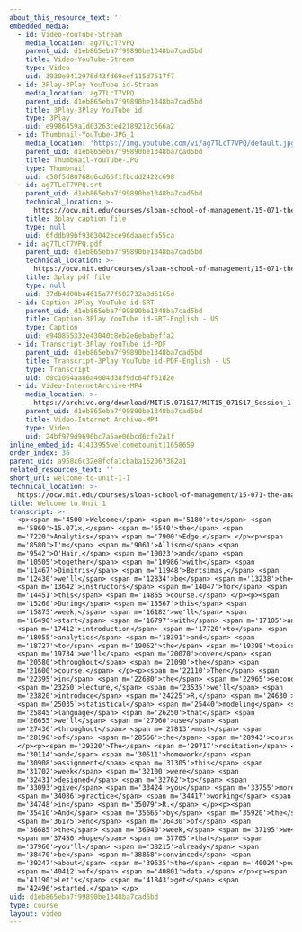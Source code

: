 ```yaml
---
about_this_resource_text: ''
embedded_media:
  - id: Video-YouTube-Stream
    media_location: ag7TLcT7VPQ
    parent_uid: d1eb865eba7f99890be1348ba7cad5bd
    title: Video-YouTube-Stream
    type: Video
    uid: 3930e9412976d43fd69eef115d7617f7
  - id: 3Play-3Play YouTube id-Stream
    media_location: ag7TLcT7VPQ
    parent_uid: d1eb865eba7f99890be1348ba7cad5bd
    title: 3Play-3Play YouTube id
    type: 3Play
    uid: e9986459a1d03263ced2189212c666a2
  - id: Thumbnail-YouTube-JPG_1
    media_location: 'https://img.youtube.com/vi/ag7TLcT7VPQ/default.jpg'
    parent_uid: d1eb865eba7f99890be1348ba7cad5bd
    title: Thumbnail-YouTube-JPG
    type: Thumbnail
    uid: c50f5d80768d6cd66f1fbcdd2422c698
  - id: ag7TLcT7VPQ.srt
    parent_uid: d1eb865eba7f99890be1348ba7cad5bd
    technical_location: >-
      https://ocw.mit.edu/courses/sloan-school-of-management/15-071-the-analytics-edge-spring-2017/an-introduction-to-analytics/welcome-to-unit-1/welcome-to-unit-1-1/ag7TLcT7VPQ.srt
    title: 3play caption file
    type: null
    uid: 6fddb99bf9363042ece96daaecfa55ca
  - id: ag7TLcT7VPQ.pdf
    parent_uid: d1eb865eba7f99890be1348ba7cad5bd
    technical_location: >-
      https://ocw.mit.edu/courses/sloan-school-of-management/15-071-the-analytics-edge-spring-2017/an-introduction-to-analytics/welcome-to-unit-1/welcome-to-unit-1-1/ag7TLcT7VPQ.pdf
    title: 3play pdf file
    type: null
    uid: 37db4d00ba4615a77f502732a8d6165d
  - id: Caption-3Play YouTube id-SRT
    parent_uid: d1eb865eba7f99890be1348ba7cad5bd
    title: Caption-3Play YouTube id-SRT-English - US
    type: Caption
    uid: e940855332e43040c8eb2e6ebabeffa2
  - id: Transcript-3Play YouTube id-PDF
    parent_uid: d1eb865eba7f99890be1348ba7cad5bd
    title: Transcript-3Play YouTube id-PDF-English - US
    type: Transcript
    uid: d0c1064aa86a4004d38f9dc64ff61d2e
  - id: Video-InternetArchive-MP4
    media_location: >-
      https://archive.org/download/MIT15.071S17/MIT15_071S17_Session_1.1.01_300k.mp4
    parent_uid: d1eb865eba7f99890be1348ba7cad5bd
    title: Video-Internet Archive-MP4
    type: Video
    uid: 24bf979d9690bc7a5ae06bcd6cfe2a1f
inline_embed_id: 41413955welcometounit11658659
order_index: 36
parent_uid: a958c6c32e8fcfa1cbaba162067382a1
related_resources_text: ''
short_url: welcome-to-unit-1-1
technical_location: >-
  https://ocw.mit.edu/courses/sloan-school-of-management/15-071-the-analytics-edge-spring-2017/an-introduction-to-analytics/welcome-to-unit-1/welcome-to-unit-1-1
title: Welcome to Unit 1
transcript: >-
  <p><span m='4500'>Welcome</span> <span m='5180'>to</span> <span
  m='5860'>15.071x,</span> <span m='6540'>the</span> <span
  m='7220'>Analytics</span> <span m='7900'>Edge.</span> </p><p><span
  m='8580'>I'm</span> <span m='9061'>Allison</span> <span
  m='9542'>O'Hair,</span> <span m='10023'>and</span> <span
  m='10505'>together</span> <span m='10986'>with</span> <span
  m='11467'>Dimitris</span> <span m='11948'>Bertsimas,</span> <span
  m='12430'>we'll</span> <span m='12834'>be</span> <span m='13238'>the</span>
  <span m='13642'>instructors</span> <span m='14047'>for</span> <span
  m='14451'>this</span> <span m='14855'>course.</span> </p><p><span
  m='15260'>During</span> <span m='15567'>this</span> <span
  m='15875'>week,</span> <span m='16182'>we'll</span> <span
  m='16490'>start</span> <span m='16797'>with</span> <span m='17105'>an</span>
  <span m='17412'>introduction</span> <span m='17720'>to</span> <span
  m='18055'>analytics</span> <span m='18391'>and</span> <span
  m='18727'>to</span> <span m='19062'>the</span> <span m='19398'>topics</span>
  <span m='19734'>we'll</span> <span m='20070'>cover</span> <span
  m='20580'>throughout</span> <span m='21090'>the</span> <span
  m='21600'>course.</span> </p><p><span m='22110'>Then</span> <span
  m='22395'>in</span> <span m='22680'>the</span> <span m='22965'>second</span>
  <span m='23250'>lecture,</span> <span m='23535'>we'll</span> <span
  m='23820'>introduce</span> <span m='24225'>R,</span> <span m='24630'>a</span>
  <span m='25035'>statistical</span> <span m='25440'>modeling</span> <span
  m='25845'>language</span> <span m='26250'>that</span> <span
  m='26655'>we'll</span> <span m='27060'>use</span> <span
  m='27436'>throughout</span> <span m='27813'>most</span> <span
  m='28190'>of</span> <span m='28566'>the</span> <span m='28943'>course.</span>
  </p><p><span m='29320'>The</span> <span m='29717'>recitation</span> <span
  m='30114'>and</span> <span m='30511'>homework</span> <span
  m='30908'>assignment</span> <span m='31305'>this</span> <span
  m='31702'>week</span> <span m='32100'>were</span> <span
  m='32431'>designed</span> <span m='32762'>to</span> <span
  m='33093'>give</span> <span m='33424'>you</span> <span m='33755'>more</span>
  <span m='34086'>practice</span> <span m='34417'>working</span> <span
  m='34748'>in</span> <span m='35079'>R.</span> </p><p><span
  m='35410'>And</span> <span m='35665'>by</span> <span m='35920'>the</span>
  <span m='36175'>end</span> <span m='36430'>of</span> <span
  m='36685'>the</span> <span m='36940'>week,</span> <span m='37195'>we</span>
  <span m='37450'>hope</span> <span m='37705'>that</span> <span
  m='37960'>you'll</span> <span m='38215'>already</span> <span
  m='38470'>be</span> <span m='38858'>convinced</span> <span
  m='39247'>about</span> <span m='39635'>the</span> <span m='40024'>power</span>
  <span m='40412'>of</span> <span m='40801'>data.</span> </p><p><span
  m='41190'>Let's</span> <span m='41843'>get</span> <span
  m='42496'>started.</span> </p>
uid: d1eb865eba7f99890be1348ba7cad5bd
type: course
layout: video
---
```


